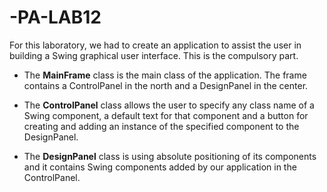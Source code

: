 # -PA-LAB12

For this laboratory, we had to create an application to assist the user in building a Swing graphical user interface.
This is the compulsory part.

- The **MainFrame** class is the main class of the application. 
The frame contains a ControlPanel in the north and a DesignPanel in the center.

- The **ControlPanel** class allows the user to specify any class name of a Swing component, a default text for that component and a button for creating and adding an instance of the specified component to the DesignPanel.

- The **DesignPanel** class is using absolute positioning of its components and it contains Swing components added by our application in the ControlPanel.

